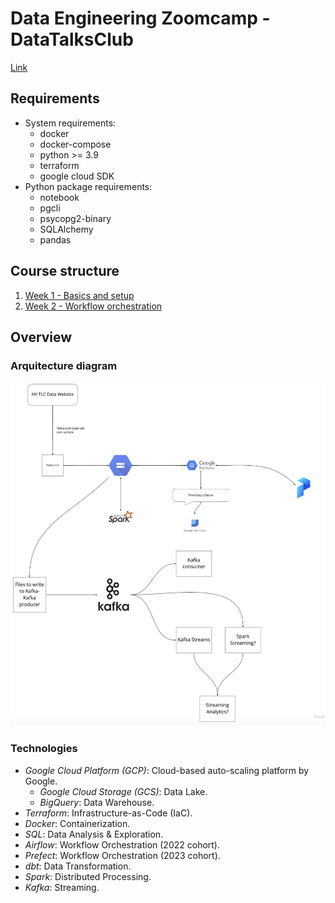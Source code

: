 # Data Engineering Zoomcamp - DataTalksClub

[Link](https://github.com/DataTalksClub/data-engineering-zoomcamp)

## Requirements
* System requirements:
    + docker
    + docker-compose
    + python >= 3.9
    + terraform
    + google cloud SDK
* Python package requirements:
    + notebook
    + pgcli
    + psycopg2-binary
    + SQLAlchemy
    + pandas


## Course structure
1. [Week 1 - Basics and setup](https://github.com/sergiogrz/dataeng_dtc/tree/main/week1_basics_n_setup)
2. [Week 2 - Workflow orchestration](https://github.com/sergiogrz/dataeng_dtc/tree/main/week2_workflow_orchestration)


## Overview

### Arquitecture diagram

<img src="images/architecture_diagram.png"/>

### Technologies

* *Google Cloud Platform (GCP)*: Cloud-based auto-scaling platform by Google.
  * *Google Cloud Storage (GCS)*: Data Lake.
  * *BigQuery*: Data Warehouse.
* *Terraform*: Infrastructure-as-Code (IaC).
* *Docker*: Containerization.
* *SQL*: Data Analysis & Exploration.
* *Airflow*: Workflow Orchestration (2022 cohort).
* *Prefect*: Workflow Orchestration (2023 cohort).
* *dbt*: Data Transformation.
* *Spark*: Distributed Processing.
* *Kafka*: Streaming.